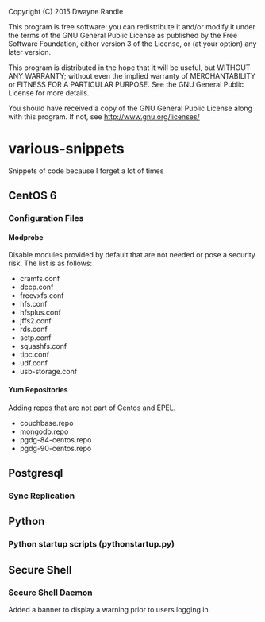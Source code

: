 Copyright (C) 2015 Dwayne Randle 

This program is free software: you can redistribute it and/or modify
it under the terms of the GNU General Public License as published by
the Free Software Foundation, either version 3 of the License, or
(at your option) any later version.

This program is distributed in the hope that it will be useful,
but WITHOUT ANY WARRANTY; without even the implied warranty of
MERCHANTABILITY or FITNESS FOR A PARTICULAR PURPOSE.  See the
GNU General Public License for more details.

You should have received a copy of the GNU General Public License
along with this program.  If not, see <http://www.gnu.org/licenses/>

various-snippets
================

Snippets of code because I forget a lot of times

## CentOS 6
### Configuration Files
#### Modprobe 
Disable modules provided by default that are not needed or pose a security risk. 
The list is as follows:
* cramfs.conf
* dccp.conf
* freevxfs.conf
* hfs.conf
* hfsplus.conf
* jffs2.conf
* rds.conf
* sctp.conf
* squashfs.conf
* tipc.conf
* udf.conf
* usb-storage.conf

#### Yum Repositories
Adding repos that are not part of Centos and EPEL.
* couchbase.repo
* mongodb.repo
* pgdg-84-centos.repo
* pgdg-90-centos.repo

## Postgresql
### Sync Replication

## Python
### Python startup scripts (pythonstartup.py)

## Secure Shell
### Secure Shell Daemon
Added a banner to display a warning prior to users logging in.

